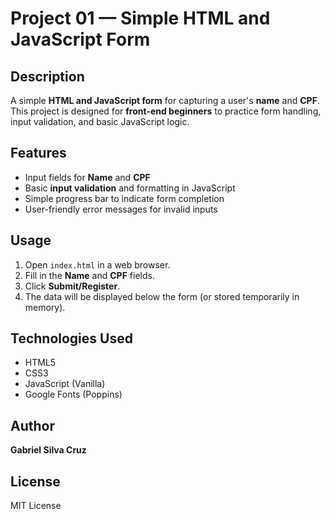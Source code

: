 # Project 01 — Simple HTML and JavaScript Form

## Description
A simple **HTML and JavaScript form** for capturing a user's **name** and **CPF**.  
This project is designed for **front-end beginners** to practice form handling, input validation, and basic JavaScript logic.

## Features
- Input fields for **Name** and **CPF**
- Basic **input validation** and formatting in JavaScript
- Simple progress bar to indicate form completion
- User-friendly error messages for invalid inputs

## Usage
1. Open `index.html` in a web browser.
2. Fill in the **Name** and **CPF** fields.
3. Click **Submit/Register**.
4. The data will be displayed below the form (or stored temporarily in memory).

## Technologies Used
- HTML5
- CSS3
- JavaScript (Vanilla)
- Google Fonts (Poppins)

## Author
**Gabriel Silva Cruz**

## License
MIT License
